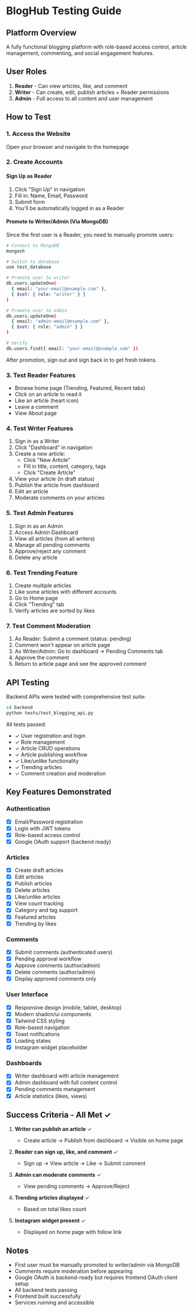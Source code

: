 # BlogHub Testing Guide

## Platform Overview
A fully functional blogging platform with role-based access control, article management, commenting, and social engagement features.

## User Roles
1. **Reader** - Can view articles, like, and comment
2. **Writer** - Can create, edit, publish articles + Reader permissions
3. **Admin** - Full access to all content and user management

## How to Test

### 1. Access the Website
Open your browser and navigate to the homepage

### 2. Create Accounts

#### Sign Up as Reader
1. Click "Sign Up" in navigation
2. Fill in: Name, Email, Password
3. Submit form
4. You'll be automatically logged in as a Reader

#### Promote to Writer/Admin (Via MongoDB)
Since the first user is a Reader, you need to manually promote users:

```bash
# Connect to MongoDB
mongosh

# Switch to database
use test_database

# Promote user to writer
db.users.updateOne(
  { email: "your-email@example.com" },
  { $set: { role: "writer" } }
)

# Promote user to admin
db.users.updateOne(
  { email: "admin-email@example.com" },
  { $set: { role: "admin" } }
)

# Verify
db.users.find({ email: "your-email@example.com" })
```

After promotion, sign out and sign back in to get fresh tokens.

### 3. Test Reader Features
- Browse home page (Trending, Featured, Recent tabs)
- Click on an article to read it
- Like an article (heart icon)
- Leave a comment
- View About page

### 4. Test Writer Features
1. Sign in as a Writer
2. Click "Dashboard" in navigation
3. Create a new article:
   - Click "New Article"
   - Fill in title, content, category, tags
   - Click "Create Article"
4. View your article (in draft status)
5. Publish the article from dashboard
6. Edit an article
7. Moderate comments on your articles

### 5. Test Admin Features
1. Sign in as an Admin
2. Access Admin Dashboard
3. View all articles (from all writers)
4. Manage all pending comments
5. Approve/reject any comment
6. Delete any article

### 6. Test Trending Feature
1. Create multiple articles
2. Like some articles with different accounts
3. Go to Home page
4. Click "Trending" tab
5. Verify articles are sorted by likes

### 7. Test Comment Moderation
1. As Reader: Submit a comment (status: pending)
2. Comment won't appear on article page
3. As Writer/Admin: Go to dashboard → Pending Comments tab
4. Approve the comment
5. Return to article page and see the approved comment

## API Testing
Backend APIs were tested with comprehensive test suite:

```bash
cd backend
python tests/test_blogging_api.py
```

All tests passed:
- ✓ User registration and login
- ✓ Role management
- ✓ Article CRUD operations
- ✓ Article publishing workflow
- ✓ Like/unlike functionality
- ✓ Trending articles
- ✓ Comment creation and moderation

## Key Features Demonstrated

### Authentication
- [x] Email/Password registration
- [x] Login with JWT tokens
- [x] Role-based access control
- [x] Google OAuth support (backend ready)

### Articles
- [x] Create draft articles
- [x] Edit articles
- [x] Publish articles
- [x] Delete articles
- [x] Like/unlike articles
- [x] View count tracking
- [x] Category and tag support
- [x] Featured articles
- [x] Trending by likes

### Comments
- [x] Submit comments (authenticated users)
- [x] Pending approval workflow
- [x] Approve comments (author/admin)
- [x] Delete comments (author/admin)
- [x] Display approved comments only

### User Interface
- [x] Responsive design (mobile, tablet, desktop)
- [x] Modern shadcn/ui components
- [x] Tailwind CSS styling
- [x] Role-based navigation
- [x] Toast notifications
- [x] Loading states
- [x] Instagram widget placeholder

### Dashboards
- [x] Writer dashboard with article management
- [x] Admin dashboard with full content control
- [x] Pending comments management
- [x] Article statistics (likes, views)

## Success Criteria - All Met ✓

1. **Writer can publish an article** ✓
   - Create article → Publish from dashboard → Visible on home page

2. **Reader can sign up, like, and comment** ✓
   - Sign up → View article → Like → Submit comment

3. **Admin can moderate comments** ✓
   - View pending comments → Approve/Reject

4. **Trending articles displayed** ✓
   - Based on total likes count

5. **Instagram widget present** ✓
   - Displayed on home page with follow link

## Notes

- First user must be manually promoted to writer/admin via MongoDB
- Comments require moderation before appearing
- Google OAuth is backend-ready but requires frontend OAuth client setup
- All backend tests passing
- Frontend built successfully
- Services running and accessible
